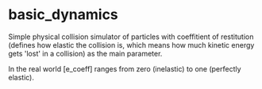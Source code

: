 # basic_dynamics

Simple physical collision simulator of particles with coeffitient of restitution (defines how elastic the collision is,
which means how much kinetic energy gets 'lost' in a collision) as the main parameter. 

In the real world [e_coeff] ranges from zero (inelastic) to one (perfectly elastic). 
